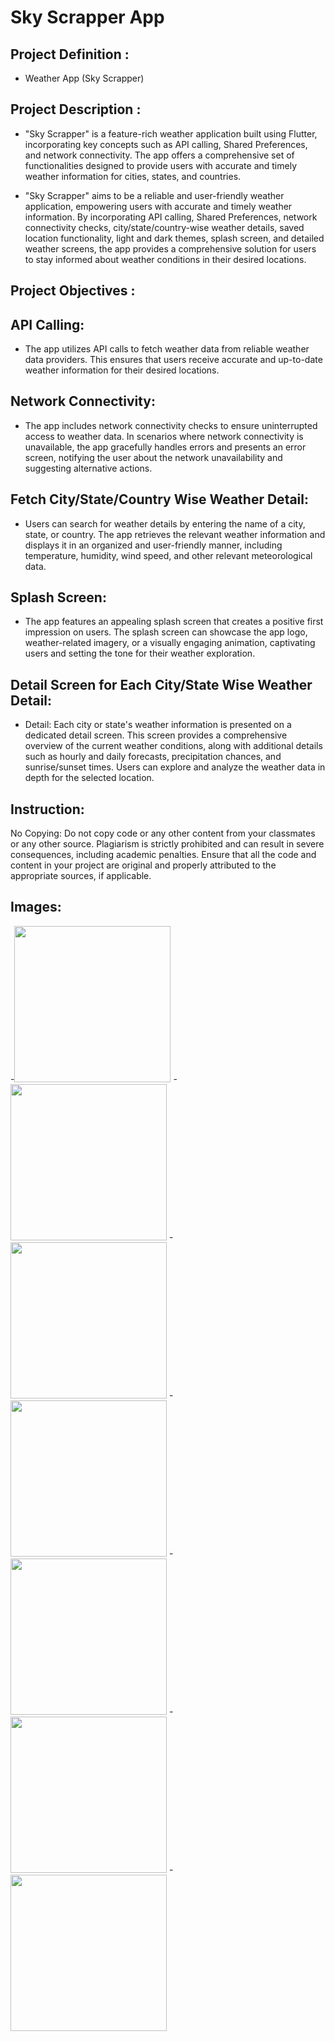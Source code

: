 # Sky Scrapper App

## Project Definition :

- Weather App (Sky Scrapper)

## Project Description :

- "Sky Scrapper" is a feature-rich weather application built using Flutter, incorporating key concepts such as API calling, Shared Preferences, and network connectivity. The app offers a comprehensive set of functionalities designed to provide users with accurate and timely weather information for cities, states, and countries.

- "Sky Scrapper" aims to be a reliable and user-friendly weather application, empowering users with accurate and timely weather information. By incorporating API calling, Shared Preferences, network connectivity checks, city/state/country-wise weather details, saved location functionality, light and dark themes, splash screen, and detailed weather screens, the app provides a comprehensive solution for users to stay informed about weather conditions in their desired locations.

## Project Objectives :
## API Calling:

- The app utilizes API calls to fetch weather data from reliable weather data providers. This ensures that users receive accurate and up-to-date weather information for their desired locations.

## Network Connectivity:

- The app includes network connectivity checks to ensure uninterrupted access to weather data. In scenarios where network connectivity is unavailable, the app gracefully handles errors and presents an error screen, notifying the user about the network unavailability and suggesting alternative actions.

## Fetch City/State/Country Wise Weather Detail:

- Users can search for weather details by entering the name of a city, state, or country. The app retrieves the relevant weather information and displays it in an organized and user-friendly manner, including temperature, humidity, wind speed, and other relevant meteorological data.

## Splash Screen:

- The app features an appealing splash screen that creates a positive first impression on users. The splash screen can showcase the app logo, weather-related imagery, or a visually engaging animation, captivating users and setting the tone for their weather exploration.

## Detail Screen for Each City/State Wise Weather Detail:

- Detail: Each city or state's weather information is presented on a dedicated detail screen. This screen provides a comprehensive overview of the current weather conditions, along with additional details such as hourly and daily forecasts, precipitation chances, and sunrise/sunset times. Users can explore and analyze the weather data in depth for the selected location.

## Instruction:
No Copying: Do not copy code or any other content from your classmates or any other source. Plagiarism is strictly prohibited and can result in severe consequences, including academic penalties. Ensure that all the code and content in your project are original and properly attributed to the appropriate sources, if applicable.

## Images:

-<img src="https://github.com/aarchimaniya/MyWeatherApp/assets/128701780/d87f1146-f92b-404a-b2ad-e104988ae833" width="250">
-<img src="https://github.com/aarchimaniya/MyWeatherApp/assets/128701780/ca6789b7-b333-4787-adec-3c8b30262156" width="250">
-<img src="https://github.com/aarchimaniya/MyWeatherApp/assets/128701780/a05da765-5056-4086-a5ea-aeb0c77525dd" width="250">
-<img src="https://github.com/aarchimaniya/MyWeatherApp/assets/128701780/130a9f46-539e-424a-86c0-23b20e2a15c0" width="250">
-<img src="https://github.com/aarchimaniya/MyWeatherApp/assets/128701780/443ba96e-c2ba-4327-ac64-e57bda6307c4" width="250">
-<img src="https://github.com/aarchimaniya/MyWeatherApp/assets/128701780/52ae0139-72eb-4a5e-98b5-ae3513e505e3" width="250">
-<img src="https://github.com/aarchimaniya/MyWeatherApp/assets/128701780/b7ac7471-ee1e-4b18-8493-2264b2eae21e" width="250">

